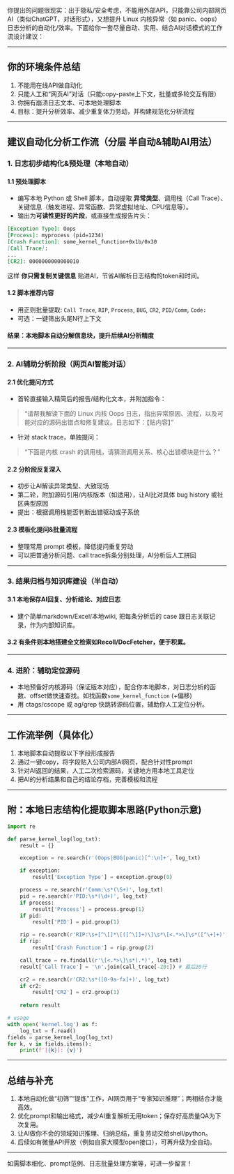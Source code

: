 你提出的问题很现实：出于隐私/安全考虑，不能用外部API，只能靠公司内部网页AI（类似ChatGPT，对话形式），又想提升 Linux 内核异常（如 panic、oops）日志分析的自动化/效率。下面给你一套尽量自动、实用、结合AI对话模式的工作流设计建议：

***

## 你的环境条件总结

1. 不能用在线API做自动化
2. 只能人工和“网页AI”对话（只能copy\-paste上下文，批量或多轮交互有限）
3. 你拥有崩溃日志文本、可本地处理脚本
4. 目标：提升分析效率、减少重复体力劳动，并构建规范化分析流程




***

## 建议自动化分析工作流（分层 半自动&amp;辅助AI用法）

### 1. 日志初步结构化&amp;预处理（本地自动）

#### 1.1 预处理脚本

* 编写本地 Python 或 Shell 脚本，自动提取 **异常类型**、调用栈（Call Trace）、关键信息（触发进程、异常函数、异常虚拟地址、CPU信息等）。
* 输出为**可读性更好的片段**，或直接生成报告片头：




```markdown
[Exception Type]: Oops
[Process]: myprocess (pid=1234)
[Crash Function]: some_kernel_function+0x1b/0x30
[Call Trace]:
...
[CR2]: 0000000000000010
```

这样 **你只需复制关键信息** 贴进AI，节省AI解析日志结构的token和时间。

#### 1.2 脚本推荐内容

* 用正则批量提取: `Call Trace`, `RIP`, `Process`, `BUG`, `CR2`, `PID/Comm`, `Code:`
* 可选：一键筛出头尾N行上下文




#### 结果：**本地脚本自动分解信息块，提升后续AI分析精度**

***

### 2. AI辅助分析阶段（网页AI智能对话）

#### 2.1 优化提问方式

* 首轮直接输入精简后的报告/结构化文本，并附加指令：
> “请帮我解读下面的 Linux 内核 Oops 日志，指出异常原因、流程，以及可能对应的源码出错点和修复建议。日志如下：【贴内容】”

* 针对 stack trace，单独提问：
> “下面是内核 crash 的调用栈，请猜测调用关系、核心出错模块是什么？”





#### 2.2 分阶段反复深入

* 初步让AI解读异常类型、大致现场
* 第二轮，附加源码引用/内核版本（如适用），让AI比对具体 bug history 或社区典型原因
* 提出：根据调用栈能否判断出错驱动或子系统




#### 2.3 模板化提问&amp;批量流程

* 整理常用 prompt 模板，降低提问重复劳动
* 可以把普通分析问题、call trace拆条分别处理，AI分析后人工拼回




***

### 3. 结果归档与知识库建设（半自动）

#### 3.1 本地保存AI回复、分析结论、对应日志

* 建个简单markdown/Excel/本地wiki, 把每条分析后的 case 跟日志关联记录，作为内部知识库。




#### 3.2 有条件则本地搭建全文检索如Recoll/DocFetcher，便于积累。

***

### 4. 进阶：辅助定位源码

* 本地预备好内核源码（保证版本对应），配合你本地脚本，对日志分析的函数、offset做快速查找。如找函数`some_kernel_function` \(+偏移\)
* 用 ctags/cscope 或 ag/grep 快跳转源码位置，辅助你人工定位分析。




***

## 工作流举例（具体化）

1. 本地脚本自动提取以下字段形成报告
2. 通过一键copy，将字段贴入公司内部AI网页，配合针对性prompt
3. 针对AI返回的结果，人工二次检索源码，关键地方用本地工具定位
4. 把AI的分析结果和自己的结论存档，完善模板和流程




***

## 附：本地日志结构化提取脚本思路\(Python示意\)

```python
import re

def parse_kernel_log(log_txt):
    result = {}

    exception = re.search(r'(Oops|BUG|panic)[^:\n]+', log_txt)

    if exception:
        result['Exception Type'] = exception.group(0)

    process = re.search(r'Comm:\s*(\S+)', log_txt)
    pid = re.search(r'PID:\s*(\d+)', log_txt)
    if process:
        result['Process'] = process.group(1)
    if pid:
        result['PID'] = pid.group(1)

    rip = re.search(r'RIP:\s+[^\[]*\[([^\]]+)\]\s*\[<.*>\]\s*([^\+]+)', log_txt)
    if rip:
        result['Crash Function'] = rip.group(2)

    call_trace = re.findall(r'\[<.*>\]\s*(.*)', log_txt)
    result['Call Trace'] = '\n'.join(call_trace[-20:]) # 最后20行

    cr2 = re.search(r'CR2:\s*([0-9a-fx]+)', log_txt)
    if cr2:
        result['CR2'] = cr2.group(1)
    
    return result

# usage
with open('kernel.log') as f:
    log_txt = f.read()
fields = parse_kernel_log(log_txt)
for k, v in fields.items():
    print(f'[{k}]: {v}')
```

***

## 总结与补充

1. 本地自动化做“初筛”“提炼”工作，AI网页用于“专家知识推理”；两相结合才能高效。
2. 优化prompt和输出格式，减少AI重复解析无用token；保存好高质量QA为下次复用。
3. 让AI做你不会的领域知识推理、归纳总结，重复劳动交给shell/python。
4. 后续如有微量API开放（例如自家大模型open接口），可再升级为全自动。




***

如需脚本细化、prompt范例、日志批量处理方案等，可进一步留言！
